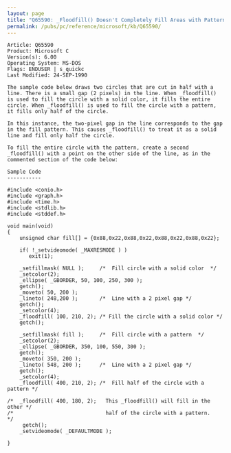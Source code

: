 ```yaml
---
layout: page
title: "Q65590: _Floodfill() Doesn't Completely Fill Areas with Patterns"
permalink: /pubs/pc/reference/microsoft/kb/Q65590/
---
```


	Article: Q65590
	Product: Microsoft C
	Version(s): 6.00
	Operating System: MS-DOS
	Flags: ENDUSER | s_quickc
	Last Modified: 24-SEP-1990
	
	The sample code below draws two circles that are cut in half with a
	line. There is a small gap (2 pixels) in the line. When _floodfill()
	is used to fill the circle with a solid color, it fills the entire
	circle. When _floodfill() is used to fill the circle with a pattern,
	it fills only half of the circle.
	
	In this instance, the two-pixel gap in the line corresponds to the gap
	in the fill pattern. This causes _floodfill() to treat it as a solid
	line and fill only half the circle.
	
	To fill the entire circle with the pattern, create a second
	_floodfill() with a point on the other side of the line, as in the
	commented section of the code below:
	
	Sample Code
	-----------
	
	#include <conio.h>
	#include <graph.h>
	#include <time.h>
	#include <stdlib.h>
	#include <stddef.h>
	
	void main(void)
	{
	    unsigned char fill[] = {0x88,0x22,0x88,0x22,0x88,0x22,0x88,0x22};
	
	    if( !_setvideomode( _MAXRESMODE ) )
	       exit(1);
	
	    _setfillmask( NULL );     /*  Fill circle with a solid color  */
	    _setcolor(2);
	    _ellipse( _GBORDER, 50, 100, 250, 300 );
	    getch();
	    _moveto( 50, 200 );
	    _lineto( 248,200 );       /*  Line with a 2 pixel gap */
	    getch();
	    _setcolor(4);
	    _floodfill( 100, 210, 2); /* Fill the circle with a solid color */
	    getch();
	
	    _setfillmask( fill );     /*  Fill circle with a pattern  */
	    _setcolor(2);
	    _ellipse( _GBORDER, 350, 100, 550, 300 );
	    getch();
	    _moveto( 350, 200 );
	    _lineto( 548, 200 );      /*  Line with a 2 pixel gap */
	    getch();
	    _setcolor(4);
	    _floodfill( 400, 210, 2); /*  Fill half of the circle with a pattern */
	
	/*  _floodfill( 400, 180, 2);   This _floodfill() will fill in the other */
	/*                              half of the circle with a pattern.       */
	     getch();
	    _setvideomode( _DEFAULTMODE );
	
	}
